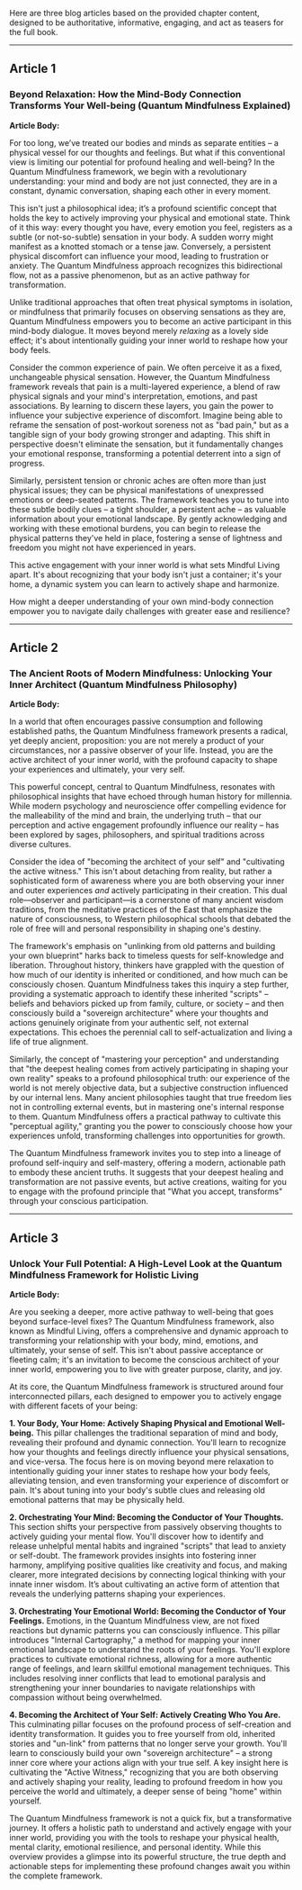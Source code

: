 Here are three blog articles based on the provided chapter content, designed to be authoritative, informative, engaging, and act as teasers for the full book.

---

## Article 1

###  Beyond Relaxation: How the Mind-Body Connection Transforms Your Well-being (Quantum Mindfulness Explained)

**Article Body:**

For too long, we’ve treated our bodies and minds as separate entities – a physical vessel for our thoughts and feelings. But what if this conventional view is limiting our potential for profound healing and well-being? In the Quantum Mindfulness framework, we begin with a revolutionary understanding: your mind and body are not just connected, they are in a constant, dynamic conversation, shaping each other in every moment.

This isn't just a philosophical idea; it’s a profound scientific concept that holds the key to actively improving your physical and emotional state. Think of it this way: every thought you have, every emotion you feel, registers as a subtle (or not-so-subtle) sensation in your body. A sudden worry might manifest as a knotted stomach or a tense jaw. Conversely, a persistent physical discomfort can influence your mood, leading to frustration or anxiety. The Quantum Mindfulness approach recognizes this bidirectional flow, not as a passive phenomenon, but as an active pathway for transformation.

Unlike traditional approaches that often treat physical symptoms in isolation, or mindfulness that primarily focuses on observing sensations as they are, Quantum Mindfulness empowers you to become an active participant in this mind-body dialogue. It moves beyond merely *relaxing* as a lovely side effect; it's about intentionally guiding your inner world to reshape how your body feels.

Consider the common experience of pain. We often perceive it as a fixed, unchangeable physical sensation. However, the Quantum Mindfulness framework reveals that pain is a multi-layered experience, a blend of raw physical signals and your mind's interpretation, emotions, and past associations. By learning to discern these layers, you gain the power to influence your subjective experience of discomfort. Imagine being able to reframe the sensation of post-workout soreness not as "bad pain," but as a tangible sign of your body growing stronger and adapting. This shift in perspective doesn't eliminate the sensation, but it fundamentally changes your emotional response, transforming a potential deterrent into a sign of progress.

Similarly, persistent tension or chronic aches are often more than just physical issues; they can be physical manifestations of unexpressed emotions or deep-seated patterns. The framework teaches you to tune into these subtle bodily clues – a tight shoulder, a persistent ache – as valuable information about your emotional landscape. By gently acknowledging and working with these emotional burdens, you can begin to release the physical patterns they've held in place, fostering a sense of lightness and freedom you might not have experienced in years.

This active engagement with your inner world is what sets Mindful Living apart. It's about recognizing that your body isn't just a container; it's your home, a dynamic system you can learn to actively shape and harmonize.

How might a deeper understanding of your own mind-body connection empower you to navigate daily challenges with greater ease and resilience?

---

## Article 2

###  The Ancient Roots of Modern Mindfulness: Unlocking Your Inner Architect (Quantum Mindfulness Philosophy)

**Article Body:**

In a world that often encourages passive consumption and following established paths, the Quantum Mindfulness framework presents a radical, yet deeply ancient, proposition: you are not merely a product of your circumstances, nor a passive observer of your life. Instead, you are the active architect of your inner world, with the profound capacity to shape your experiences and ultimately, your very self.

This powerful concept, central to Quantum Mindfulness, resonates with philosophical insights that have echoed through human history for millennia. While modern psychology and neuroscience offer compelling evidence for the malleability of the mind and brain, the underlying truth – that our perception and active engagement profoundly influence our reality – has been explored by sages, philosophers, and spiritual traditions across diverse cultures.

Consider the idea of "becoming the architect of your self" and "cultivating the active witness." This isn't about detaching from reality, but rather a sophisticated form of awareness where you are both observing your inner and outer experiences *and* actively participating in their creation. This dual role—observer and participant—is a cornerstone of many ancient wisdom traditions, from the meditative practices of the East that emphasize the nature of consciousness, to Western philosophical schools that debated the role of free will and personal responsibility in shaping one's destiny.

The framework's emphasis on "unlinking from old patterns and building your own blueprint" harks back to timeless quests for self-knowledge and liberation. Throughout history, thinkers have grappled with the question of how much of our identity is inherited or conditioned, and how much can be consciously chosen. Quantum Mindfulness takes this inquiry a step further, providing a systematic approach to identify these inherited "scripts" – beliefs and behaviors picked up from family, culture, or society – and then consciously build a "sovereign architecture" where your thoughts and actions genuinely originate from your authentic self, not external expectations. This echoes the perennial call to self-actualization and living a life of true alignment.

Similarly, the concept of "mastering your perception" and understanding that "the deepest healing comes from actively participating in shaping your own reality" speaks to a profound philosophical truth: our experience of the world is not merely objective data, but a subjective construction influenced by our internal lens. Many ancient philosophies taught that true freedom lies not in controlling external events, but in mastering one's internal response to them. Quantum Mindfulness offers a practical pathway to cultivate this "perceptual agility," granting you the power to consciously choose how your experiences unfold, transforming challenges into opportunities for growth.

The Quantum Mindfulness framework invites you to step into a lineage of profound self-inquiry and self-mastery, offering a modern, actionable path to embody these ancient truths. It suggests that your deepest healing and transformation are not passive events, but active creations, waiting for you to engage with the profound principle that "What you accept, transforms" through your conscious participation.

---

## Article 3

###  Unlock Your Full Potential: A High-Level Look at the Quantum Mindfulness Framework for Holistic Living

**Article Body:**

Are you seeking a deeper, more active pathway to well-being that goes beyond surface-level fixes? The Quantum Mindfulness framework, also known as Mindful Living, offers a comprehensive and dynamic approach to transforming your relationship with your body, mind, emotions, and ultimately, your sense of self. This isn't about passive acceptance or fleeting calm; it's an invitation to become the conscious architect of your inner world, empowering you to live with greater purpose, clarity, and joy.

At its core, the Quantum Mindfulness framework is structured around four interconnected pillars, each designed to empower you to actively engage with different facets of your being:

**1. Your Body, Your Home: Actively Shaping Physical and Emotional Well-being.**
This pillar challenges the traditional separation of mind and body, revealing their profound and dynamic connection. You'll learn to recognize how your thoughts and feelings directly influence your physical sensations, and vice-versa. The focus here is on moving beyond mere relaxation to intentionally guiding your inner states to reshape how your body feels, alleviating tension, and even transforming your experience of discomfort or pain. It's about tuning into your body's subtle clues and releasing old emotional patterns that may be physically held.

**2. Orchestrating Your Mind: Becoming the Conductor of Your Thoughts.**
This section shifts your perspective from passively observing thoughts to actively guiding your mental flow. You'll discover how to identify and release unhelpful mental habits and ingrained "scripts" that lead to anxiety or self-doubt. The framework provides insights into fostering inner harmony, amplifying positive qualities like creativity and focus, and making clearer, more integrated decisions by connecting logical thinking with your innate inner wisdom. It’s about cultivating an active form of attention that reveals the underlying patterns shaping your experiences.

**3. Orchestrating Your Emotional World: Becoming the Conductor of Your Feelings.**
Emotions, in the Quantum Mindfulness view, are not fixed reactions but dynamic patterns you can consciously influence. This pillar introduces "Internal Cartography," a method for mapping your inner emotional landscape to understand the roots of your feelings. You'll explore practices to cultivate emotional richness, allowing for a more authentic range of feelings, and learn skillful emotional management techniques. This includes resolving inner conflicts that lead to emotional paralysis and strengthening your inner boundaries to navigate relationships with compassion without being overwhelmed.

**4. Becoming the Architect of Your Self: Actively Creating Who You Are.**
This culminating pillar focuses on the profound process of self-creation and identity transformation. It guides you to free yourself from old, inherited stories and "un-link" from patterns that no longer serve your growth. You'll learn to consciously build your own "sovereign architecture" – a strong inner core where your actions align with your true self. A key insight here is cultivating the "Active Witness," recognizing that you are both observing and actively shaping your reality, leading to profound freedom in how you perceive the world and ultimately, a deeper sense of being "home" within yourself.

The Quantum Mindfulness framework is not a quick fix, but a transformative journey. It offers a holistic path to understand and actively engage with your inner world, providing you with the tools to reshape your physical health, mental clarity, emotional resilience, and personal identity. While this overview provides a glimpse into its powerful structure, the true depth and actionable steps for implementing these profound changes await you within the complete framework.